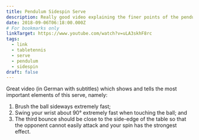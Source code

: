 ```yaml
---
title: Pendulum Sidespin Serve
description: Really good video explaining the finer points of the pendulum serve technique
date: 2018-09-06T06:18:00.000Z
# For bookmarks only
linkTarget: https://www.youtube.com/watch?v=uLA3skhF8rc
tags:
  - link
  - tabletennis
  - serve
  - pendulum
  - sidespin
draft: false
---
```

Great video (in German with subtitles) which shows and tells the most important elements of this serve, namely:

1. Brush the ball sideways extremely fast; 
2. Swing your wrist about 90° extremely fast when touching the ball; and
3. The third bounce should be close to the side-edge of the table so that the opponent cannot easily attack and your spin has the strongest effect.
